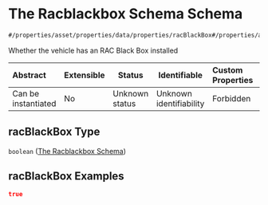 # The Racblackbox Schema Schema

```txt
#/properties/asset/properties/data/properties/racBlackBox#/properties/asset/properties/data/properties/racBlackBox
```

Whether the vehicle has an RAC Black Box installed


| Abstract            | Extensible | Status         | Identifiable            | Custom Properties | Additional Properties | Access Restrictions | Defined In                                                                                       |
| :------------------ | ---------- | -------------- | ----------------------- | :---------------- | --------------------- | ------------------- | ------------------------------------------------------------------------------------------------ |
| Can be instantiated | No         | Unknown status | Unknown identifiability | Forbidden         | Allowed               | none                | [policy_transaction.schema.json\*](../out/policy_transaction.schema.json "open original schema") |

## racBlackBox Type

`boolean` ([The Racblackbox Schema](policy_transaction-properties-the-asset-schema-properties-the-data-schema-properties-the-racblackbox-schema.md))

## racBlackBox Examples

```json
true
```
